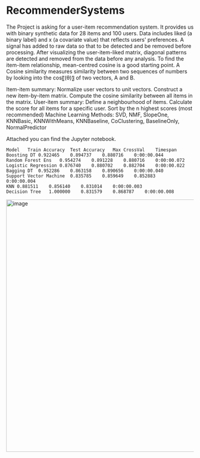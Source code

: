 # RecommenderSystems
The Project is asking for a user-item recommendation system. It provides us with binary synthetic data for 28 items and 100 users. Data includes liked (a binary label) and x (a covariate value) that reflects users' preferences. A signal has added to raw data so that to be detected and be removed before processing.
After visualizing the user-item-liked matrix, diagonal patterns are detected and removed from the data before any analysis.
To find the item-item relationship, mean-centred cosine is a good starting point. A Cosine similarity measures similarity between two sequences of numbers by looking into the cos⁡〖(θ)〗 of two vectors, A and B. 
 
Item-item summary:
	Normalize user vectors to unit vectors.
	Construct a new item-by-item matrix.
	Compute the cosine similarity between all items in the matrix.
User-item summary:
	Define a neighbourhood of items.
	Calculate the score for all items for a specific user.
	Sort by the n highest scores (most recommended)
Machine Learning Methods: 
	SVD, NMF, SlopeOne, KNNBasic, KNNWithMeans, KNNBaseline, CoClustering, BaselineOnly, NormalPredictor

Attached you can find the Jupyter notebook.

	Model	Train Accuracy	Test Accuracy	Max CrossVal	Timespan
	Boosting DT	0.922465	0.894737	0.880716	0:00:00.044
	Random Forest Ens	0.954274	0.891228	0.880716	0:00:00.072
	Logistic Regression	0.876740	0.880702	0.882704	0:00:00.022
	Bagging DT	0.952286	0.863158	0.890656	0:00:00.040
	Support Vector Machine	0.835785	0.859649	0.852883	0:00:00.004
	KNN	0.881511	0.856140	0.831014	0:00:00.003
	Decision Tree	1.000000	0.831579	0.868787	0:00:00.008

<img width="676" alt="image" src="https://user-images.githubusercontent.com/59935915/214961231-af75f137-43fe-429a-9216-b3043037aecb.png">

